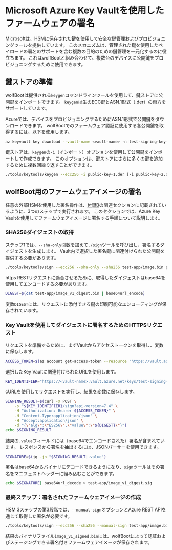 # Microsoft Azure Key Vaultを使用したファームウェアの署名

Microsoftは、HSMに保存された鍵を使用して安全な鍵管理およびプロビジョニングツールを提供しています。
このメカニズムは、管理された鍵を使用したペイロードの署名のサポートを含む複数の目的のための鍵管理を一元化するのに役立ちます。
これはwolfBootと組み合わせて、複数台のデバイスに公開鍵をプロビジョニングするために使用できます。

## 鍵ストアの準備

wolfBootは提供される`keygen`コマンドラインツールを使用して、鍵ストアに公開鍵をインポートできます。
`keygen`は生のECC鍵とASN.1形式（.der）の両方をサポートしています。

Azureでは、デバイスをプロビジョニングするためにASN.1形式で公開鍵をダウンロードできます。
wolfBootでのファームウェア認証に使用する各公開鍵を取得するには、以下を使用します。

```sh
az keyvault key download --vault-name <vault-name> -n test-signing-key-1 -e DER -f public-key-1.der
```

鍵ストアは、`keygen`の`-i`（インポート）オプションを使用して公開鍵をインポートして作成できます。
このオプションは、鍵ストアにさらに多くの鍵を追加するために複数回繰り返すことができます。

```sh
./tools/keytools/keygen --ecc256 -i public-key-1.der [-i public-key-2.der ...]
```

## wolfBoot用のファームウェアイメージの署名

任意の外部HSMを使用した署名操作は、[付録B](appendix02.md)の関連セクションに記載されているように、3つのステップで実行されます。
このセクションでは、Azure Key Vaultを使用してファームウェアイメージに署名する手順について説明します。

### SHA256ダイジェストの取得

ステップ1では、`--sha-only`引数を加えて`./sign`ツールを呼び出し、署名するダイジェストを生成します。
Vault内で選択した署名鍵に関連付けられた公開鍵を提供する必要があります。

```sh
./tools/keytools/sign --ecc256 --sha-only --sha256 test-app/image.bin public-key-1.der 1
```

https RESTリクエストに適合させるために、取得したダイジェストはbase64を使用してエンコードする必要があります。

```sh
DIGEST=$(cat test-app/image_v1_digest.bin | base64url_encode)
```

変数`DIGEST`には、リクエストに添付できる鍵の印刷可能なエンコーディングが保存されています。

### Key Vaultを使用してダイジェストに署名するためのHTTPSリクエスト

リクエストを準備するために、まずVaultからアクセストークンを取得し、変数に保存します。

```sh
ACCESS_TOKEN=$(az account get-access-token --resource "https://vault.azure.net" --query "accessToken" -o tsv)
```

選択したKey Vaultに関連付けられたURLを使用します。

```sh
KEY_IDENTIFIER="https://<vault-name>.vault.azure.net/keys/test-signing-key"
```

cURLを使用してリクエストを実行し、結果を変数に保存します。

```sh
SIGNING_RESULT=$(curl -X POST \
    -s "${KEY_IDENTIFIER}/sign?api-version=7.4" \
    -H "Authorization: Bearer ${ACCESS_TOKEN}" \
    -H "Content-Type:application/json" \
    -H "Accept:application/json" \
    -d "{\"alg\":\"ES256\",\"value\":\"${DIGEST}\"}")
echo $SIGNING_RESULT
```

結果の`.value`フィールドには（base64でエンコードされた）署名が含まれています。
レスポンスから署名を抽出するには、JSONパーサーを使用できます。

```sh
SIGNATURE=$(jq -jn "$SIGNING_RESULT|.value")
```

署名はbase64からバイナリにデコードできるようになり、`sign`ツールはその署名をマニフェストヘッダーに組み込むことができます。

```sh
echo $SIGNATURE| base64url_decode > test-app/image_v1_digest.sig
```

### 最終ステップ：署名されたファームウェアイメージの作成

HSM 3ステップの第3段階では、`--manual-sign`オプションとAzure REST APIを通じて取得した署名が必要です。

```sh
./tools/keytools/sign --ecc256 --sha256 --manual-sign test-app/image.bin test-signin-key_pub.der 1 test-app/image_v1_digest.sig
```

結果のバイナリファイル`image_v1_signed.bin`には、wolfBootによって認証およびステージングできる署名付きファームウェアイメージが保存されます。
